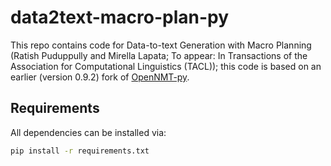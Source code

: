 # data2text-macro-plan-py
This repo contains code for Data-to-text Generation with Macro Planning (Ratish Puduppully and Mirella Lapata;  To appear: In Transactions of the Association for Computational Linguistics (TACL)); this code is based on an earlier (version 0.9.2) fork of [OpenNMT-py](https://github.com/OpenNMT/OpenNMT-py). 

## Requirements

All dependencies can be installed via:

```bash
pip install -r requirements.txt
```


